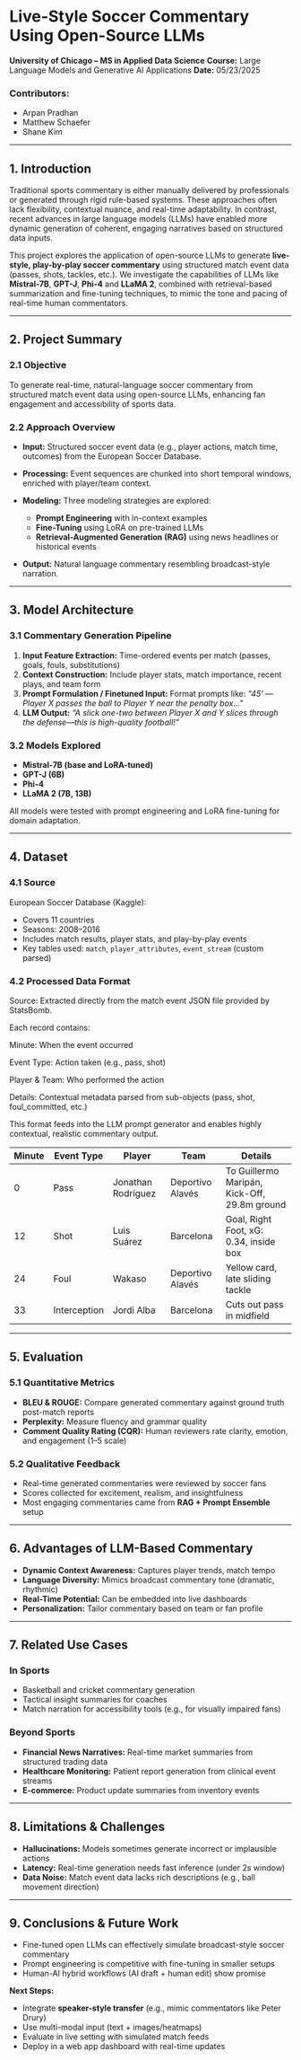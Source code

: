 # Live-Style Soccer Commentary Using Open-Source LLMs

**University of Chicago – MS in Applied Data Science**
**Course:** Large Language Models and Generative AI Applications
**Date:** 05/23/2025

### Contributors:

* Arpan Pradhan
* Matthew Schaefer
*  Shane Kim

---

## 1. Introduction

Traditional sports commentary is either manually delivered by professionals or generated through rigid rule-based systems. These approaches often lack flexibility, contextual nuance, and real-time adaptability. In contrast, recent advances in large language models (LLMs) have enabled more dynamic generation of coherent, engaging narratives based on structured data inputs.

This project explores the application of open-source LLMs to generate **live-style, play-by-play soccer commentary** using structured match event data (passes, shots, tackles, etc.). We investigate the capabilities of LLMs like **Mistral-7B**, **GPT-J**, **Phi-4** and **LLaMA 2**, combined with retrieval-based summarization and fine-tuning techniques, to mimic the tone and pacing of real-time human commentators.

---

## 2. Project Summary

### 2.1 Objective

To generate real-time, natural-language soccer commentary from structured match event data using open-source LLMs, enhancing fan engagement and accessibility of sports data.

### 2.2 Approach Overview

* **Input:** Structured soccer event data (e.g., player actions, match time, outcomes) from the European Soccer Database.
* **Processing:** Event sequences are chunked into short temporal windows, enriched with player/team context.
* **Modeling:** Three modeling strategies are explored:

  * **Prompt Engineering** with in-context examples
  * **Fine-Tuning** using LoRA on pre-trained LLMs
  * **Retrieval-Augmented Generation (RAG)** using news headlines or historical events
* **Output:** Natural language commentary resembling broadcast-style narration.

---

## 3. Model Architecture

### 3.1 Commentary Generation Pipeline

1. **Input Feature Extraction:** Time-ordered events per match (passes, goals, fouls, substitutions)
2. **Context Construction:** Include player stats, match importance, recent plays, and team form
3. **Prompt Formulation / Finetuned Input:** Format prompts like:
   *"45’ — Player X passes the ball to Player Y near the penalty box..."*
4. **LLM Output:**
   *“A slick one-two between Player X and Y slices through the defense—this is high-quality football!”*

### 3.2 Models Explored

* **Mistral-7B (base and LoRA-tuned)**
* **GPT-J (6B)**
* **Phi-4**
* **LLaMA 2 (7B, 13B)**

All models were tested with prompt engineering and LoRA fine-tuning for domain adaptation.

---

## 4. Dataset

### 4.1 Source

European Soccer Database (Kaggle):

* Covers 11 countries
* Seasons: 2008–2016
* Includes match results, player stats, and play-by-play events
* Key tables used: `match`, `player_attributes`, `event_stream` (custom parsed)

### 4.2 Processed Data Format

Source: Extracted directly from the match event JSON file provided by StatsBomb.

Each record contains:

Minute: When the event occurred

Event Type: Action taken (e.g., pass, shot)

Player & Team: Who performed the action

Details: Contextual metadata parsed from sub-objects (pass, shot, foul_committed, etc.)

This format feeds into the LLM prompt generator and enables highly contextual, realistic commentary output.

| Minute | Event Type   | Player             | Team             | Details                                      |
| ------ | ------------ | ------------------ | ---------------- | -------------------------------------------- |
| 0      | Pass         | Jonathan Rodríguez | Deportivo Alavés | To Guillermo Maripán, Kick-Off, 29.8m ground |
| 12     | Shot         | Luis Suárez        | Barcelona        | Goal, Right Foot, xG: 0.34, inside box       |
| 24     | Foul         | Wakaso             | Deportivo Alavés | Yellow card, late sliding tackle             |
| 33     | Interception | Jordi Alba         | Barcelona        | Cuts out pass in midfield                    |


---

## 5. Evaluation

### 5.1 Quantitative Metrics

* **BLEU & ROUGE:** Compare generated commentary against ground truth post-match reports
* **Perplexity:** Measure fluency and grammar quality
* **Comment Quality Rating (CQR):** Human reviewers rate clarity, emotion, and engagement (1–5 scale)

### 5.2 Qualitative Feedback

* Real-time generated commentaries were reviewed by soccer fans
* Scores collected for excitement, realism, and insightfulness
* Most engaging commentaries came from **RAG + Prompt Ensemble** setup

---

## 6. Advantages of LLM-Based Commentary

* **Dynamic Context Awareness:** Captures player trends, match tempo
* **Language Diversity:** Mimics broadcast commentary tone (dramatic, rhythmic)
* **Real-Time Potential:** Can be embedded into live dashboards
* **Personalization:** Tailor commentary based on team or fan profile

---

## 7. Related Use Cases

### In Sports

* Basketball and cricket commentary generation
* Tactical insight summaries for coaches
* Match narration for accessibility tools (e.g., for visually impaired fans)

### Beyond Sports

* **Financial News Narratives:** Real-time market summaries from structured trading data
* **Healthcare Monitoring:** Patient report generation from clinical event streams
* **E-commerce:** Product update summaries from inventory events

---

## 8. Limitations & Challenges

* **Hallucinations:** Models sometimes generate incorrect or implausible actions
* **Latency:** Real-time generation needs fast inference (under 2s window)
* **Data Noise:** Match event data lacks rich descriptions (e.g., ball movement direction)

---

## 9. Conclusions & Future Work

* Fine-tuned open LLMs can effectively simulate broadcast-style soccer commentary
* Prompt engineering is competitive with fine-tuning in smaller setups
* Human-AI hybrid workflows (AI draft + human edit) show promise

**Next Steps:**

* Integrate **speaker-style transfer** (e.g., mimic commentators like Peter Drury)
* Use multi-modal input (text + images/heatmaps)
* Evaluate in live setting with simulated match feeds
* Deploy in a web app dashboard with real-time updates
